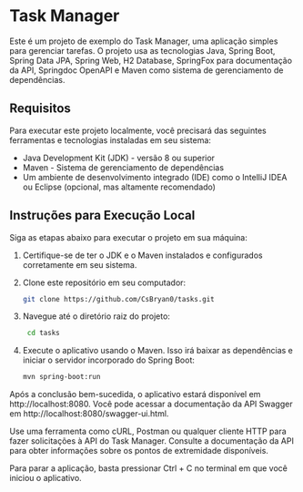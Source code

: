
# Task Manager

Este é um projeto de exemplo do Task Manager, uma aplicação simples para gerenciar tarefas. O projeto usa as tecnologias Java, Spring Boot, Spring Data JPA, Spring Web, H2 Database, SpringFox para documentação da API, Springdoc OpenAPI e Maven como sistema de gerenciamento de dependências.

## Requisitos

Para executar este projeto localmente, você precisará das seguintes ferramentas e tecnologias instaladas em seu sistema:

- Java Development Kit (JDK) - versão 8 ou superior
- Maven - Sistema de gerenciamento de dependências
- Um ambiente de desenvolvimento integrado (IDE) como o IntelliJ IDEA ou Eclipse (opcional, mas altamente recomendado)

## Instruções para Execução Local

Siga as etapas abaixo para executar o projeto em sua máquina:

1. Certifique-se de ter o JDK e o Maven instalados e configurados corretamente em seu sistema.

2. Clone este repositório em seu computador:

   ```bash
   git clone https://github.com/CsBryan0/tasks.git

3. Navegue até o diretório raiz do projeto:

	 ```bash
	  cd tasks
	```	
4. Execute o aplicativo usando o Maven. Isso irá baixar as dependências e iniciar o servidor incorporado do Spring Boot:

	  ```bash
	  mvn spring-boot:run
	```

Após a conclusão bem-sucedida, o aplicativo estará disponível em http://localhost:8080. Você pode acessar a documentação da API Swagger em http://localhost:8080/swagger-ui.html.

Use uma ferramenta como cURL, Postman ou qualquer cliente HTTP para fazer solicitações à API do Task Manager. Consulte a documentação da API para obter informações sobre os pontos de extremidade disponíveis.

Para parar a aplicação, basta pressionar Ctrl + C no terminal em que você iniciou o aplicativo.

